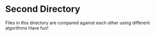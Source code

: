 # Second Directory

Files in this directory are compared against each other using different algorithms
Have fun!

